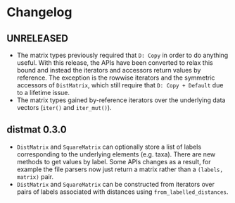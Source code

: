 # Changelog

## UNRELEASED

  * The matrix types previously required that `D: Copy` in order to do anything
    useful. With this release, the APIs have been converted to relax this bound
    and instead the iterators and accessors return values by reference.
    The exception is the rowwise iterators and the symmetric accessors of
    `DistMatrix`, which still require that `D: Copy + Default` due to a
    lifetime issue.
  * The matrix types gained by-reference iterators over the underlying data
    vectors (`iter()` and `iter_mut()`).

## distmat 0.3.0

  * `DistMatrix` and `SquareMatrix` can optionally store a list of labels
    corresponding to the underlying elements (e.g. taxa). There are new methods
    to get values by label. Some APIs changes as a result, for example the file
    parsers now just return a matrix rather than a `(labels, matrix)` pair.
  * `DistMatrix` and `SquareMatrix` can be constructed from iterators over
    pairs of labels associated with distances using `from_labelled_distances`.
